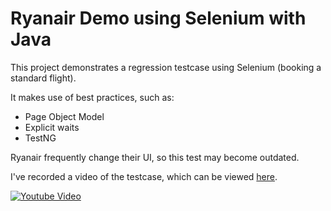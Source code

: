 # Ryanair Demo using Selenium with Java

This project demonstrates a regression testcase using Selenium (booking a standard flight).

It makes use of best practices, such as:
- Page Object Model
- Explicit waits
- TestNG

Ryanair frequently change their UI, so this test may become outdated.

I've recorded a video of the testcase, which can be viewed [here](https://youtu.be/aCXF4OCsXKw).


[![Youtube Video](https://i3.ytimg.com/vi/aCXF4OCsXKw/maxresdefault.jpg)](https://youtu.be/aCXF4OCsXKw)

